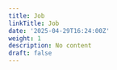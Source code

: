 ```yaml
---
title: Job
linkTitle: Job
date: '2025-04-29T16:24:00Z'
weight: 1
description: No content
draft: false
---
```



